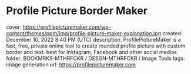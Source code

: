 # Profile Picture Border Maker

cover: https://profilepicturemaker.com/wp-content/themes/ppm/img/profile-picture-maker-explanation.jpg
created: December 10, 2022 8:40 PM (UTC)
description: ProfilePictureMaker is a fast, free, private online tool to create rounded profile picture with custom border and text. best for Instagram, Facebook and other social medias
folder: BOOKMRKS-MTHRFCKR / DESGN-MTHRFCKR / Image Tools
tags: image generation
url: https://profilepicturemaker.com